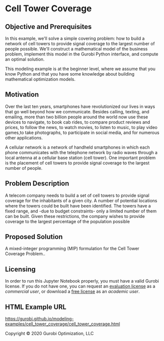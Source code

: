 # Cell Tower Coverage

## Objective and Prerequisites

In this example, we'll solve a simple covering problem: how to build a network of cell towers to provide signal 
coverage to the largest number of people possible. We'll construct a mathematical model of the business problem, 
implement this model in the Gurobi Python interface, and compute an optimal solution.

This modeling example is at the beginner level, where we assume that you know Python and that you have some knowledge 
about building mathematical optimization models.

## Motivation

Over the last ten years, smartphones have revolutionized our lives in ways that go well beyond how we communicate. 
Besides calling, texting, and emailing, more than two billion people around the world now use these devices to navigate, 
to book cab rides, to compare product reviews and prices, to follow the news, to watch movies, to listen to music, 
to play video games,to take photographs, to participate in social media, and for numerous other applications.

A cellular network is a network of handheld smartphones in which each phone communicates with the telephone network 
by radio waves through a local antenna at a cellular base station (cell tower). One important problem is the placement 
of cell towers to provide signal coverage to the largest number of people.

## Problem Description

A telecom company needs to build a set of cell towers to provide signal coverage  for the inhabitants of a given city. 
A number of potential locations where the towers could be built have been identified. The towers have a fixed range, 
and -due to budget constraints- only a limited number of them can be built. Given these restrictions, the company wishes 
to provide coverage to the largest percentage of the population possible

## Proposed Solution

A mixed-integer programming (MIP) formulation for the Cell Tower Coverage Problem..


## Licensing

In order to run this Jupyter Notebook properly, you must have a valid Gurobi license. If you do not have one, you can request 
an [evaluation license](https://www.gurobi.com/downloads/request-an-evaluation-license/?utm_source=Github&utm_medium=website_JupyterME&utm_campaign=CommercialDataScience) 
as a *commercial user*, or download a [free license](https://www.gurobi.com/academia/academic-program-and-licenses/?utm_source=Github&utm_medium=website_JupyterME&utm_campaign=AcademicDataScience) 
as an *academic user*.

## HTML Example URL

https://gurobi.github.io/modeling-examples/cell_tower_coverage/cell_tower_coverage.html


Copyright © 2020 Gurobi Optimization, LLC
